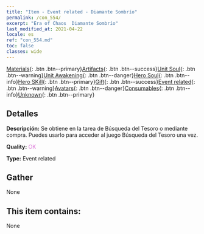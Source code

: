 ```yaml
---
title: "Item - Event related - Diamante Sombrío"
permalink: /con_554/
excerpt: "Era of Chaos  Diamante Sombrío"
last_modified_at: 2021-04-22
locale: es
ref: "con_554.md"
toc: false
classes: wide
---
```

 [Materials](/ItemsES/){: .btn .btn--primary}[Artifacts](/ItemsES/Artifacts/){: .btn .btn--success}[Unit Soul](/ItemsES/UnitSoul/){: .btn .btn--warning}[Unit Awakening](/ItemsES/UnitAwakening/){: .btn .btn--danger}[Hero Soul](/ItemsES/HeroSoul/){: .btn .btn--info}[Hero SKill](/ItemsES/HeroSkill/){: .btn .btn--primary}[Gift](/ItemsES/Gift/){: .btn .btn--success}[Event related](/ItemsES/Events/){: .btn .btn--warning}[Avatars](/ItemsES/Avatars/){: .btn .btn--danger}[Consumables](/ItemsES/Consumables/){: .btn .btn--info}[Unknown](/ItemsES/Unknown/){: .btn .btn--primary}

## Detalles
 **Descripción:** Se obtiene en la tarea de Búsqueda del Tesoro o mediante compra. Puedes usarlo para acceder al juego Búsqueda del Tesoro una vez.

 **Quality:** <span style="color: #DA70D6">OK</span>

 **Type:** Event related

## Gather

  None

## This item contains:

  None

